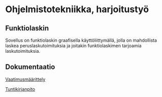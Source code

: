 # Ohjelmistotekniikka, harjoitustyö
## Funktiolaskin

Sovellus on funktiolaskin graafisella käyttöliittymällä, jolla on mahdollista laskea peruslaskutoimituksia ja joitakin funktiolaskimen tarjoamia laskutoimituksia.
## Dokumentaatio

[Vaatimusmäärittely](https://github.com/alanenpa/ot-harjoitustyo/blob/master/dokumentaatio/vaatimusmaarittely.md)

[Tuntikirjanpito](https://github.com/alanenpa/ot-harjoitustyo/blob/master/dokumentaatio/tuntikirjanpito.md)

